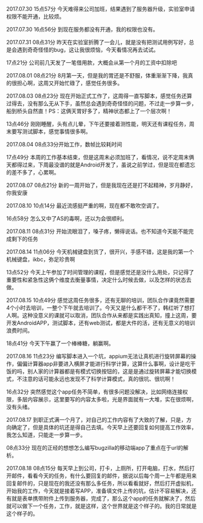 2017.07.30 15点57分 今天难得来公司加班，结果遇到了服务器升级，实验室申请权限不能开通，比较烦。

2017.07.30 16点56分 到现在服务都没有开通，我的权限也没有。

2017.07.31 08点31分 昨天在实验室折腾了一会儿，就是没有把测试用例写好，总是会遇到奇奇怪怪的bug，这让我很烦恼，今天看情况再去试试。

17点21分 公司前几天发了一笔借用款，大概会从第一个月的工资中扣除吧

2017.08.01 08点21分 8月第一天，但是我的胃还是不舒服，体重渐渐下降，我真的很担心啊，这周又开始忙碌了，感觉任务很多。

2017.08.03 08点23分 现在开始正式工作了，这周得一直写脚本，感觉任务还算过得去，没有那么无从下手，虽然总会遇到奇奇怪怪的问题，不过走一步算一步，船到桥头自然直！PS：这俩天胃好多了，精神状态都上了一个层次啊！

13点46分 刚刚睡醒，头有点儿晕，下午还要接着测性能，明天还有课程任务，周末要写测试脚本，感觉事情很多啊。

2017.08.04 08点33分开始工作，数帧比较耗时间

17点49分 本周的工作基本结束，但是这周末必须加班了，看情况，说不定周末俩天都得过来，下周最没谱的就是Android开发了，虽说之前学过，但是现在都遗忘的差不多了，心累啊。

2017.08.07 08点21分 新的一周开始了，但是我现在还是打不起精神，岁月静好，你我安康

2017.08.10 10点14分 最近流感挺严重的啊，现在都不敢吹空调了。

16点58分 怎么又中了AS的毒啊，还以为会很顺利。

2017.08.11 08点31分 开始流眼泪了，嗓子疼，懒得说话。也不知道今天能不能完成剩下的任务

2017.08.14 11点06分 今天机械键盘到货了，很开兴，手感不错，这是我的第一个机械键盘，ikbc，弥足珍贵啊

13点52分 今天上午参加了时间管理的课程，但是感觉还是没什么用处，只记得了重要性和紧急性这俩个维度去衡量事情，决定什么时候去做，以及怎样的状态去做。

2017.08.15 10点49分 感觉这周任务很多，还有无聊的培训，团队合作课竟然需要4个小时去培训，一整个下午就去培训了。今天又是什么都干不了，韩红听了想打人啊。这种没意义的课就可以取消，团队合作从来都是实践出真知，撞上这周，要开发AndroidAPP，测试脚本，还有web测试，都是大件的活，还有无意义的培训浪费时间。

18点41分 今天下午赢了一个棒棒糖，躺赢啊。

2017.08.16 11点23分 编写脚本进入一个坑，appium无法让真机进行旋转屏幕的操作，偏偏计算器app非要进入横屏才能进行科学计算，这算什么事啊，设计是吃干饭的吗，别人家的计算器都是有模式切换按钮的，这是是通过旋转屏幕才能切换模式，不注意的话可能永远也发现不了科学计算模式，真的很坑、很坑啊！

16点32分 突然感觉这个app任务不简单，有很多问题没解决，比如网络连接权限，多层内容展示，这里要写的内容太多啦，光是界面就有一大堆，实在很烦啊，没有头绪。

2017.08.17 到职正式满一个月了，对自己的工作内容有了大致的了解，只是，方向确定了，但是具体的坑还是得自己去填。今天早上还要回复如何提高工作效率，我怎么知道，只能走一步算一步。

08点33分 现在的正经的想想怎么编写bugzilla的移动端app了重点在于url的解析。

2017.08.18 08点15分 每天早上到公司，打卡，上厕所，打开电脑，打水，然后打开邮件，看看今天的任务，有什么要回复的邮件，据说以后每个周一上午都是用来回复邮件的，只是现在的我还没有那么多任务，所以看看就好，然后打开虚拟机，开始我的工作，今天就是接着写APP，准备填文件上传的坑，估计不容易解决，还有就是表单携带附件上传到服务器，完成了，那么这个app的任务就解决了，然后就可以做下一个任务，工作，就是这样，这个世界就是这个样子的。我的日常就是这个样子的。